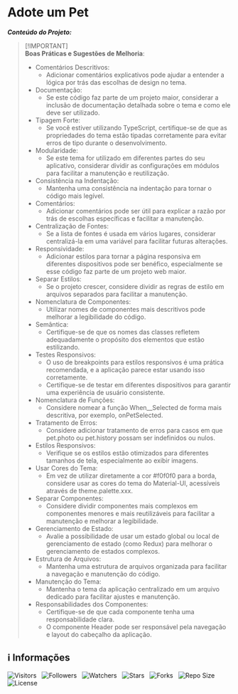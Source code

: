 <!-- Título -->
# Adote um Pet

***Conteúdo do Projeto:***

> [!IMPORTANT]\
> **Boas Práticas e Sugestões de Melhoria**:
>
> * Comentários Descritivos:
>   * Adicionar comentários explicativos pode ajudar a entender a lógica por trás das escolhas de design no tema.
> * Documentação:
>   * Se este código faz parte de um projeto maior, considerar a inclusão de documentação detalhada sobre o tema e como ele deve ser utilizado.
> * Tipagem Forte:
>   * Se você estiver utilizando TypeScript, certifique-se de que as propriedades do tema estão tipadas corretamente para evitar erros de tipo durante o desenvolvimento.
> * Modularidade:
>   * Se este tema for utilizado em diferentes partes do seu aplicativo, considerar dividir as configurações em módulos para facilitar a manutenção e reutilização.
> * Consistência na Indentação:
>   * Mantenha uma consistência na indentação para tornar o código mais legível.
> * Comentários:
>   * Adicionar comentários pode ser útil para explicar a razão por trás de escolhas específicas e facilitar a manutenção.
> * Centralização de Fontes:
>   * Se a lista de fontes é usada em vários lugares, considerar centralizá-la em uma variável para facilitar futuras alterações.
> * Responsividade:
>   * Adicionar estilos para tornar a página responsiva em diferentes dispositivos pode ser benéfico, especialmente se esse código faz parte de um projeto web maior.
> * Separar Estilos:
>   * Se o projeto crescer, considere dividir as regras de estilo em arquivos separados para facilitar a manutenção.
> * Nomenclatura de Componentes:
>   * Utilizar nomes de componentes mais descritivos pode melhorar a legibilidade do código.
> * Semântica:
>   * Certifique-se de que os nomes das classes refletem adequadamente o propósito dos elementos que estão estilizando.
> * Testes Responsivos:
>   * O uso de breakpoints para estilos responsivos é uma prática recomendada, e a aplicação parece estar usando isso corretamente.
>   * Certifique-se de testar em diferentes dispositivos para garantir uma experiência de usuário consistente.
> * Nomenclatura de Funções:
>   * Considere nomear a função When__Selected de forma mais descritiva, por exemplo, onPetSelected.
> * Tratamento de Erros:
>   * Considere adicionar tratamento de erros para casos em que pet.photo ou pet.history possam ser indefinidos ou nulos.
> * Estilos Responsivos:
>   * Verifique se os estilos estão otimizados para diferentes tamanhos de tela, especialmente ao exibir imagens.
> * Usar Cores do Tema:
>   * Em vez de utilizar diretamente a cor #f0f0f0 para a borda, considere usar as cores do tema do Material-UI, acessíveis através de theme.palette.xxx.
> * Separar Componentes:
>   * Considere dividir componentes mais complexos em componentes menores e mais reutilizáveis para facilitar a manutenção e melhorar a legibilidade.
> * Gerenciamento de Estado:
>   * Avalie a possibilidade de usar um estado global ou local de gerenciamento de estado (como Redux) para melhorar o gerenciamento de estados complexos.
> * Estrutura de Arquivos:
>   * Mantenha uma estrutura de arquivos organizada para facilitar a navegação e manutenção do código.
> * Manutenção do Tema:
>   * Mantenha o tema da aplicação centralizado em um arquivo dedicado para facilitar ajustes e manutenção.
> * Responsabilidades dos Componentes:
>   * Certifique-se de que cada componente tenha uma responsabilidade clara.
>   * O componente Header pode ser responsável pela navegação e layout do cabeçalho da aplicação.

<!-- Informações -->
## &#8505; Informações

![Visitors](https://api.visitorbadge.io/api/visitors?path=Devsgeeknerd%2Fpro-ado-pet-eve-onl&label=Visitantes&labelColor=%23700070&labelStyle=none&countColor=%23000fff&style=plastic&color=%23ffffff "Total de Visitantes")
&nbsp;
![Followers](https://img.shields.io/github/followers/Devsgeeknerd?style=p&label=Seguidores&labelColor=800080&color=000fff "Total de Seguidores")
&nbsp;
![Watchers](https://img.shields.io/github/watchers/Devsgeeknerd/pro-ado-pet-eve-onl?style=p&label=Observadores&labelColor=800080&color=000fff "Total de Observadores")
&nbsp;
![Stars](https://img.shields.io/github/stars/Devsgeeknerd/pro-ado-pet-eve-onl?style=p&label=Estrelas&labelColor=800080&color=000fff "Total de Estrelas")
&nbsp;
![Forks](https://img.shields.io/github/forks/Devsgeeknerd/pro-ado-pet-eve-onl?style=p&label=Bifurcações&labelColor=800080&color=000fff "Total de Bifurcações")
&nbsp;
![Repo Size](https://img.shields.io/github/repo-size/Devsgeeknerd/pro-ado-pet-eve-onl?style=p&label=Tamanho&labelColor=800080&color=000fff "Tamanho do Repositório")
&nbsp;
![License](https://img.shields.io/github/license/Devsgeeknerd/pro-ado-pet-eve-onl?style=p&label=Licença&labelColor=800080&color=000fff "Licença do Repositório")
